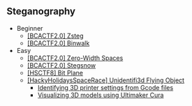 ## Steganography
- Beginner
  - [[BCACTF2.0] Zsteg](https://github.com/Rookie441/CTF/blob/main/Storage/Writeups/BCACTF2.0_Writeup.md#zstegosaurus)
  - [[BCACTF2.0] Binwalk](https://github.com/Rookie441/CTF/blob/main/Storage/Writeups/BCACTF2.0_Writeup.md#gerald-new-job)
- Easy
  - [[BCACTF2.0] Zero-Width Spaces](https://github.com/Rookie441/CTF/blob/main/Storage/Writeups/BCACTF2.0_Writeup.md#more-than-meets-the-eye)
  - [[BCACTF2.0] Stegsnow](https://github.com/Rookie441/CTF/blob/main/Storage/Writeups/BCACTF2.0_Writeup.md#java-winter-wonderland)
  - [[HSCTF8] Bit Plane](https://github.com/Rookie441/CTF/blob/main/Storage/Writeups/HSCTF8_Writeup.md#glass-windows)
  - [[HackyHolidaysSpaceRace] Unidentifi3d Flying Object](https://github.com/Rookie441/CTF/blob/main/Storage/Writeups/Hacky_Holidays_Space_Race_Writeup.md#unidentifi3d-flying-object)
    - [Identifying 3D printer settings from Gcode files](https://github.com/Rookie441/CTF/blob/main/Storage/Writeups/Hacky_Holidays_Space_Race_Writeup.md#printer)
    - [Visualizing 3D models using Ultimaker Cura](https://github.com/Rookie441/CTF/blob/main/Storage/Writeups/Hacky_Holidays_Space_Race_Writeup.md#layer-by-layer)
